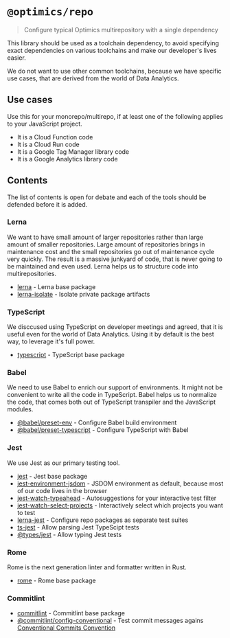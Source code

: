 # `@optimics/repo`

> Configure typical Optimics multirepository with a single dependency

This library should be used as a toolchain dependency, to avoid specifying
exact dependencies on various toolchains and make our developer's lives easier.

We do not want to use other common toolchains, because we have specific use
cases, that are derived from the world of Data Analytics.

## Use cases

Use this for your monorepo/multirepo, if at least one of the following applies
to your JavaScript project.

* It is a Cloud Function code
* It is a Cloud Run code
* It is a Google Tag Manager library code
* It is a Google Analytics library code

## Contents

The list of contents is open for debate and each of the tools should be
defended before it is added.

### Lerna

We want to have small amount of larger repositories rather than large amount of
smaller repositories. Large amount of repositories brings in maintenance cost
and the small repositories go out of maintenance cycle very quickly. The result
is a massive junkyard of code, that is never going to be maintained and even
used.
Lerna helps us to structure code into multirepositories.
    
* [lerna](https://www.npmjs.com/package/lerna) - Lerna base package
* [lerna-isolate](https://www.npmjs.com/package/lerna-isolate) - Isolate private package artifacts

### TypeScript

We disccused using TypeScript on developer meetings and agreed, that it is
useful even for the world of Data Analytics. Using it by default is the best
way, to leverage it's full power.
    
* [typescript](https://www.npmjs.com/package/typescript) - TypeScript base package

### Babel

We need to use Babel to enrich our support of environments. It might not be
convenient to write all the code in TypeScript. Babel helps us to normalize the
code, that comes both out of TypeScript transpiler and the JavaScript modules.

* [@babel/preset-env](https://www.npmjs.com/package/@babel/preset-env) - Configure Babel build environment
* [@babel/preset-typescript](https://www.npmjs.com/package/@babel/preset-typescript) - Configure TypeScript with Babel

### Jest

We use Jest as our primary testing tool.

* [jest](https://www.npmjs.com/package/jest) - Jest base package
* [jest-environment-jsdom](https://www.npmjs.com/package/jest-environment-jsdom) - JSDOM environment as default, because most of our code lives in the browser
* [jest-watch-typeahead](https://www.npmjs.com/package/jest-watch-typeahead) - Autosuggestions for your interactive test filter
* [jest-watch-select-projects](https://www.npmjs.com/package/jest-watch-select-projects) - Interactively select which projects you want to test
* [lerna-jest](https://www.npmjs.com/package/lerna-jest) - Configure repo packages as separate test suites
* [ts-jest](https://www.npmjs.com/package/ts-jest) - Allow parsing Jest TypeScipt tests
* [@types/jest](https://www.npmjs.com/package/@types/jest) - Allow typing Jest tests

### Rome

Rome is the next generation linter and formatter written in Rust.

* [rome](https://www.npmjs.com/package/rome) - Rome base package

### Commitlint

* [commitlint](https://www.npmjs.com/package/commitlint) - Commitlint base package
* [@commitlint/config-conventional](https://www.npmjs.com/package/@commitlint/config-conventional) - Test commit messages agains [Conventional Commits Convention](https://conventionalcommits.org/)
